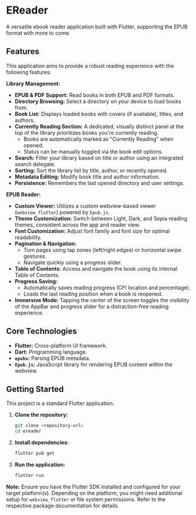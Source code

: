 # EReader

A versatile ebook reader application built with Flutter, supporting the EPUB format with more to come.

<!-- ![Library Screen Light Theme](./docs/images/library_light.png) -->
<!-- ![Library Screen Dark Theme](./docs/images/library_dark.png) -->
<!-- ![Reader Screen Sepia Theme](./docs/images/reader_sepia.png) -->

## Features

This application aims to provide a robust reading experience with the following features:

**Library Management:**

-   **EPUB & PDF Support:** Read books in both EPUB and PDF formats.
-   **Directory Browsing:** Select a directory on your device to load books from.
-   **Book List:** Displays loaded books with covers (if available), titles, and authors.
-   **Currently Reading Section:** A dedicated, visually distinct panel at the top of the library prioritizes books you're currently reading.
    -   Books are automatically marked as "Currently Reading" when opened.
    -   Status can be manually toggled via the book edit options.
-   **Search:** Filter your library based on title or author using an integrated search delegate.
-   **Sorting:** Sort the library list by title, author, or recently opened.
-   **Metadata Editing:** Modify book title and author information.
-   **Persistence:** Remembers the last opened directory and user settings.

**EPUB Reader:**

-   **Custom Viewer:** Utilizes a custom webview-based viewer (`webview_flutter`) powered by `Epub.js`.
-   **Theme Customization:** Switch between Light, Dark, and Sepia reading themes, consistent across the app and reader view.
-   **Font Customization:** Adjust font family and font size for optimal readability.
-   **Pagination & Navigation:**
    -   Turn pages using tap zones (left/right edges) or horizontal swipe gestures.
    -   Navigate quickly using a progress slider.
-   **Table of Contents:** Access and navigate the book using its internal Table of Contents.
-   **Progress Saving:**
    -   Automatically saves reading progress (CFI location and percentage).
    -   Loads the last reading position when a book is reopened.
-   **Immersive Mode:** Tapping the center of the screen toggles the visibility of the AppBar and progress slider for a distraction-free reading experience.

## Core Technologies

-   **Flutter:** Cross-platform UI framework.
-   **Dart:** Programming language.
-   **`epubx`:** Parsing EPUB metadata.
-   **`Epub.js`:** JavaScript library for rendering EPUB content within the webview.

## Getting Started

This project is a standard Flutter application.

1.  **Clone the repository:**
    ```bash
    git clone <repository-url>
    cd ereader
    ```
2.  **Install dependencies:**
    ```bash
    flutter pub get
    ```
3.  **Run the application:**
    ```bash
    flutter run
    ```

**Note:** Ensure you have the Flutter SDK installed and configured for your target platform(s). Depending on the platform, you might need additional setup for `webview_flutter` or file system permissions. Refer to the respective package documentation for details.

<!-- ## Contributing

Contributions are welcome! Please feel free to open an issue or submit a pull request. -->

<!-- ## License

This project is licensed under the [MIT License](./LICENSE). -->
